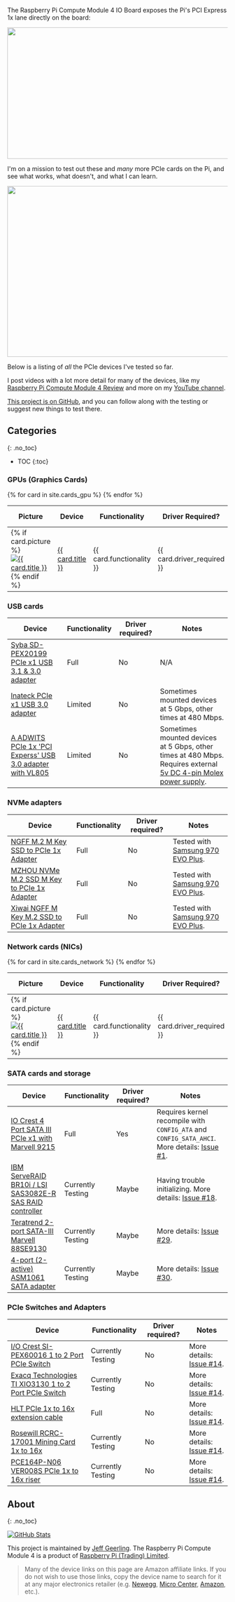 The Raspberry Pi Compute Module 4 IO Board exposes the Pi's PCI Express 1x lane directly on the board:

<img src="{{ site.url }}/images/cm4-io-board-pcie-slot.jpeg" style="display: block; margin: auto;" width="595" height="300" />

I'm on a mission to test out these and _many_ more PCIe cards on the Pi, and see what works, what doesn't, and what I can learn.

<img src="{{ site.url }}/images/cm4-pcie-cards.jpeg" style="display: block; margin: auto;" width="600" height="390" />

Below is a listing of _all_ the PCIe devices I've tested so far.

I post videos with a lot more detail for many of the devices, like my [Raspberry Pi Compute Module 4 Review](https://www.jeffgeerling.com/blog/2020/raspberry-pi-compute-module-4-review) and more on my [YouTube channel](https://www.youtube.com/c/JeffGeerling).

[This project is on GitHub](https://github.com/geerlingguy/raspberry-pi-pcie-devices), and you can follow along with the testing or suggest new things to test there.

## Categories
{: .no_toc}

- TOC
{:toc}

### GPUs (Graphics Cards)

<table class="card_table">
  <thead>
    <tr>
      <th>Picture</th>
      <th>Device</th>
      <th>Functionality</th>
      <th>Driver Required?</th>
      <th>Issue Link</th>
      <th>Buy Link</th>
    </tr>
  </thead>
  <tbody>
{% for card in site.cards_gpu %}
    <tr>
      <td>
        {% if card.picture %}
          <a href="{{ card.url }}"><img class="card_table_picture" src="/images/card-pictures/{{ card.picture }}" alt="{{ card.title }}"></a>
        {% endif %}
      </td>
      <td><a href="{{ card.url }}">{{ card.title }}</a></td>
      <td>{{ card.functionality }}</td>
      <td>{{ card.driver_required }}</td>
      <td><a href="{{ card.github_issue }}">GitHub Issue</a></td>
      <td><a href="{{ card.buy_link }}">Buy Card</a></td>
    </tr>
{% endfor %}
  </tbody>
</table>

### USB cards

| Device | Functionality | Driver required? | Notes |
| ------ | ------------- | ---------------- | ----- |
| [Syba SD-PEX20199 PCIe x1 USB 3.1 & 3.0 adapter](https://amzn.to/31yArwD) | Full | No | N/A |
| [Inateck PCIe x1 USB 3.0 adapter](https://amzn.to/3oplt67) | Limited | No | Sometimes mounted devices at 5 Gbps, other times at 480 Mbps. |
| [A ADWITS PCIe 1x 'PCI Experss' USB 3.0 adapter with VL805](https://amzn.to/37CKTHr) | Limited | No | Sometimes mounted devices at 5 Gbps, other times at 480 Mbps. Requires external [5v DC 4-pin Molex power supply](https://amzn.to/37Cy0NA). |

### NVMe adapters

| Device | Functionality | Driver required? | Notes |
| ------ | ------------- | ---------------- | ----- |
| [NGFF M.2 M Key SSD to PCIe 1x Adapter](https://amzn.to/37tfWW1) | Full | No | Tested with [Samsung 970 EVO Plus](https://amzn.to/3mfJM4a). |
| [MZHOU NVMe M.2 SSD M Key to PCIe 1x Adapter](https://amzn.to/3maJ6NF) | Full | No | Tested with [Samsung 970 EVO Plus](https://amzn.to/3mfJM4a). |
| [Xiwai NGFF M Key M.2 SSD to PCIe 1x Adapter](https://amzn.to/3ogoQvL) | Full | No | Tested with [Samsung 970 EVO Plus](https://amzn.to/3mfJM4a). |

### Network cards (NICs)

<table class="card_table">
  <thead>
    <tr>
      <th>Picture</th>
      <th>Device</th>
      <th>Functionality</th>
      <th>Driver Required?</th>
      <th>Issue Link</th>
      <th>Buy Link</th>
    </tr>
  </thead>
  <tbody>
{% for card in site.cards_network %}
    <tr>
      <td>
        {% if card.picture %}
          <a href="{{ card.url }}"><img class="card_table_picture" src="/images/card-pictures/{{ card.picture }}" alt="{{ card.title }}"></a>
        {% endif %}
      </td>
      <td><a href="{{ card.url }}">{{ card.title }}</a></td>
      <td>{{ card.functionality }}</td>
      <td>{{ card.driver_required }}</td>
      <td><a href="{{ card.github_issue }}">GitHub Issue</a></td>
      <td><a href="{{ card.buy_link }}">Buy Card</a></td>
    </tr>
{% endfor %}
  </tbody>
</table>

### SATA cards and storage

| Device | Functionality | Driver required? | Notes |
| ------ | ------------- | ---------------- | ----- |
| [IO Crest 4 Port SATA III PCIe x1 with Marvell 9215](https://amzn.to/2HpEWCP) | Full | Yes | Requires kernel recompile with `CONFIG_ATA` and `CONFIG_SATA_AHCI`. More details: [Issue #1](https://github.com/geerlingguy/raspberry-pi-pcie-devices/issues/1). |
| [IBM ServeRAID BR10i / LSI SAS3082E-R SAS RAID controller](https://amzn.to/2GVMZae) | Currently Testing | Maybe | Having trouble initializing. More details: [Issue #18](https://github.com/geerlingguy/raspberry-pi-pcie-devices/issues/18). |
| [Teratrend 2-port SATA-III Marvell 88SE9130](http://www.computex.biz/teratrend/default.aspx?com_id=6828&pdt_id=48154&PageType=ProductDetail&ContentTab=Specification) | Currently Testing | Maybe | More details: [Issue #29](https://github.com/geerlingguy/raspberry-pi-pcie-devices/issues/29). |
| [4-port (2-active) ASM1061 SATA adapter](https://github.com/geerlingguy/raspberry-pi-pcie-devices/issues/30) | Currently Testing | Maybe | More details: [Issue #30](https://github.com/geerlingguy/raspberry-pi-pcie-devices/issues/30). |

### PCIe Switches and Adapters

| Device | Functionality | Driver required? | Notes |
| ------ | ------------- | ---------------- | ----- |
| [I/O Crest SI-PEX60016 1 to 2 Port PCIe Switch](https://amzn.to/2Ie0bI3) | Currently Testing | No | More details: [Issue #14](https://github.com/geerlingguy/raspberry-pi-pcie-devices/issues/14). |
| [Exacq Technologies TI XIO3130 1 to 2 Port PCIe Switch](https://www.ti.com/product/XIO3130) | Currently Testing | No | More details: [Issue #14](https://github.com/geerlingguy/raspberry-pi-pcie-devices/issues/14). |
| [HLT PCIe 1x to 16x extension cable](https://amzn.to/32oz9ou) | Full | No | More details: [Issue #14](https://github.com/geerlingguy/raspberry-pi-pcie-devices/issues/14). |
| [Rosewill RCRC-17001 Mining Card 1x to 16x](https://www.newegg.com/p/N82E16812119888?Item=9SIA85VAN30509) | Currently Testing | No | More details: [Issue #14](https://github.com/geerlingguy/raspberry-pi-pcie-devices/issues/14). |
| [PCE164P-N06 VER008S PCIe 1x to 16x riser](https://amzn.to/3oslmpo) | Currently Testing | No | More details: [Issue #14](https://github.com/geerlingguy/raspberry-pi-pcie-devices/issues/14). |

## About
{: .no_toc}

[![GitHub Stats](https://github-readme-stats.vercel.app/api/pin?username=geerlingguy&repo=raspberry-pi-pcie-devices&show_icons=true&hide_border=true&show_owner=true&theme=graywhite)](https://github.com/geerlingguy/raspberry-pi-pcie-devices)

This project is maintained by [Jeff Geerling](https://www.jeffgeerling.com). The Raspberry Pi Compute Module 4 is a product of [Raspberry Pi (Trading) Limited](https://www.raspberrypi.org/about/).

> Many of the device links on this page are Amazon affiliate links. If you do not wish to use those links, copy the device name to search for it at any major electronics retailer (e.g. [Newegg](https://www.newegg.com), [Micro Center](https://www.microcenter.com), [Amazon](https://www.amazon.com), etc.).
